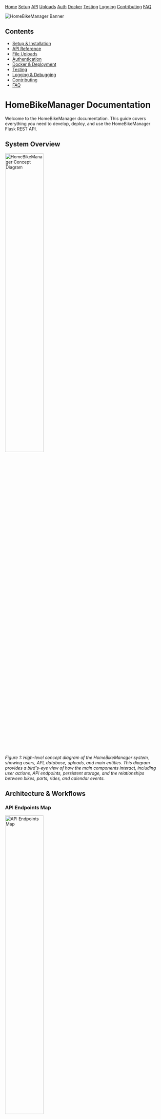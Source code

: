 
<link rel="stylesheet" href="style.css">
<nav>
  <a href="index.md" class="active">Home</a>
  <a href="setup.md">Setup</a>
  <a href="api.md">API</a>
  <a href="uploads.md">Uploads</a>
  <a href="auth.md">Auth</a>
  <a href="docker.md">Docker</a>
  <a href="testing.md">Testing</a>
  <a href="logging.md">Logging</a>
  <a href="contributing.md">Contributing</a>
  <a href="faq.md">FAQ</a>
</nav>

![HomeBikeManager Banner](img/banner.png)

## Contents
- [Setup & Installation](setup.md)
- [API Reference](api.md)
- [File Uploads](uploads.md)
- [Authentication](auth.md)
- [Docker & Deployment](docker.md)
- [Testing](testing.md)
- [Logging & Debugging](logging.md)
- [Contributing](contributing.md)
- [FAQ](faq.md)

# HomeBikeManager Documentation

Welcome to the HomeBikeManager documentation. This guide covers everything you need to develop, deploy, and use the HomeBikeManager Flask REST API.

## System Overview
<img src="diagrams/homebikemanager_concept.svg" alt="HomeBikeManager Concept Diagram" width="50%" />

*Figure 1: High-level concept diagram of the HomeBikeManager system, showing users, API, database, uploads, and main entities. This diagram provides a bird's-eye view of how the main components interact, including user actions, API endpoints, persistent storage, and the relationships between bikes, parts, rides, and calendar events.*

## Architecture & Workflows

### API Endpoints Map
<img src="diagrams/api_endpoints_map.svg" alt="API Endpoints Map" width="50%" />

*Figure 2: This diagram shows the main REST API endpoints, their relationships, and how the API is organized. Each rectangle represents a resource (e.g., bikes, parts, rides), and arrows indicate management or interaction flows. Use this as a quick reference for endpoint structure and resource responsibilities.*

### Database Schema
<img src="diagrams/db_schema.svg" alt="Database Schema" width="50%" />

*Figure 3: The database schema diagram illustrates the main models (User, Bike, Part, Ride, CalendarEvent) and their relationships. This helps developers understand how data is structured, how entities are linked, and how to extend the schema for new features.*

### Authentication Flow
<img src="diagrams/auth_flow.svg" alt="Authentication Flow" width="50%" />

*Figure 4: This diagram details the authentication process, from user registration and login to API key issuance and request validation. It clarifies the security model and the steps required for secure access to the API.*

### File Upload Workflow
<img src="diagrams/file_upload_flow.svg" alt="File Upload Workflow" width="50%" />

*Figure 5: This workflow shows how file uploads (GPX/KML) are validated, stored, and linked to rides. It covers validation, storage, and the connection between uploaded files and ride records.*

### Deployment Architecture
<img src="diagrams/deployment_arch.svg" alt="Deployment Architecture" width="50%" />

*Figure 6: The deployment architecture diagram shows how the app, Docker container, database volume, uploads, and client interact. Use this to understand how to deploy, scale, and persist data in production.*

## Project Status (as of July 2025)
- User registration, login, and API key authentication are implemented and tested.
- Bike and part endpoints are implemented and tested.
- Models for rides and calendar events exist, but endpoints and file upload logic are not yet implemented.
- Dockerfile and requirements.txt are present and functional.
- Pytest-based tests cover authentication, bikes, and parts.
- Logging is set up using Python’s logging module.
- File upload, advanced authentication, and calendar/ride endpoints are pending.

## Contents
- [Setup & Installation](setup.md)
- [API Reference](api.md)
- [File Uploads](uploads.md)
- [Authentication](auth.md)
- [Docker & Deployment](docker.md)
- [Testing](testing.md)
- [Logging & Debugging](logging.md)
- [Contributing](contributing.md)
- [FAQ](faq.md)
